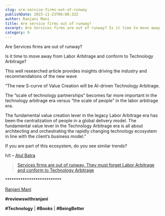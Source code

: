 ```yaml
---
slug: are-service-firms-out-of-runway
publishDate: 2023-11-23T06:08:32Z
author: Ranjani Mani
title: Are service firms out of runway? 
excerpt: Are Services firms are out of runway? Is it time to move away from Labor Arbitrage and conform to Technology Arbitrage? This well researched article provides insights driving the industry and recommendations of the new wave “The new S-curve of Value Creation will be AI-driven Technology Arbitrage. The “scale of technology partnerships” becomes far more  ... 
category: 9
---
```


Are Services firms are out of runway?

Is it time to move away from Labor Arbitrage and conform to Technology Arbitrage?

This well researched article provides insights driving the industry and recommendations of the new wave

“The new S-curve of Value Creation will be AI-driven Technology Arbitrage.

The “scale of technology partnerships” becomes far more important in the technology arbitrage era versus “the scale of people” in the labor arbitrage era.

The fundamental value creation lever in the legacy Labor Arbitrage era has been the centralization of people in a global delivery model. The fundamental value lever in the Technology Arbitrage era is all about architecting and orchestrating the rapidly changing technology ecosystem in line with the client’s business model.”

If you are part of this ecosystem, do you see similar trends?

h/t – [Atul Batra](https://www.linkedin.com/feed/#)

> [Services firms are out of runway. They must forget Labor Arbitrage and conform to Technology Arbitrage](https://www.horsesforsources.com/forget-labor-arbitrage%5F111823/)

\*\*\*\*\*\*\*\*\*\*\*\*\*\*\*\*\*\*\*\*\*\*\*\*\*\*

[Ranjani Mani](https://www.linkedin.com/feed/#)

**#reviewswithranjani**

**#Technology** | **#Books** | **#BeingBetter**